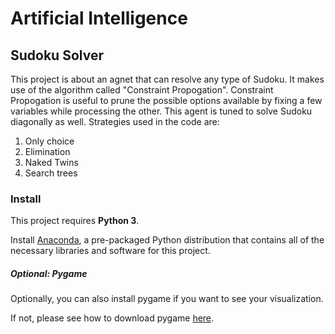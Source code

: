 # Artificial Intelligence 
## Sudoku Solver
This project is about an agnet that can resolve any type of Sudoku. It makes use of the algorithm called "Constraint Propogation". Constraint Propogation is useful to prune the possible options available by fixing a few variables while processing the other. This agent is tuned to solve Sudoku diagonally as well. 
Strategies used in the code are:
1. Only choice
2. Elimination
3. Naked Twins
4. Search trees

### Install

This project requires **Python 3**.

Install [Anaconda](https://www.continuum.io/downloads), a pre-packaged Python distribution that contains all of the necessary libraries and software for this project. 

##### Optional: Pygame

Optionally, you can also install pygame if you want to see your visualization. 

If not, please see how to download pygame [here](http://www.pygame.org/download.shtml).
